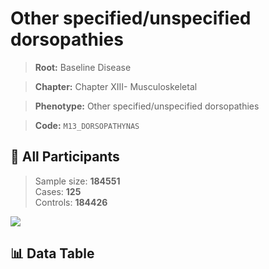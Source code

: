 # Other specified/unspecified dorsopathies

> **Root:** Baseline Disease  

> **Chapter:** Chapter XIII- Musculoskeletal  

> **Phenotype:** Other specified/unspecified dorsopathies  

> **Code:** `M13_DORSOPATHYNAS`

## 🧪 All Participants  
> Sample size: **184551**  
> Cases: **125**  
> Controls: **184426**
<img src="/Sensitive/Figures/ALL/Incidence/M13_DORSOPATHYNAS.png"/>

## 📊 Data Table
<CsvTableMRF src="/Sensitive/Data/ALL/Incidence/COX_M13_DORSOPATHYNAS.csv"/>


